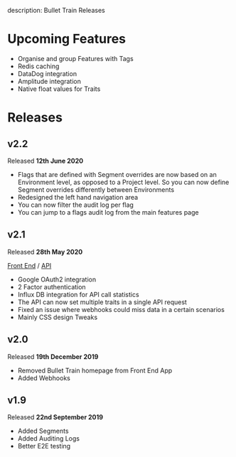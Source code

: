 description: Bullet Train Releases

# Upcoming Features

- Organise and group Features with Tags
- Redis caching
- DataDog integration
- Amplitude integration
- Native float values for Traits

# Releases

## v2.2

Released **12th June 2020**

- Flags that are defined with Segment overrides are now based on an Environment level, as opposed to a Project level. So you can now define Segment overrides differently between Environments
- Redesigned the left hand navigation area
- You can now filter the audit log per flag
- You can jump to a flags audit log from the main features page

## v2.1

Released **28th May 2020**

[Front End](https://github.com/BulletTrainHQ/bullet-train-frontend/releases/tag/v2.1.0) / [API](https://github.com/BulletTrainHQ/bullet-train-api/releases/tag/v2.1.0)

- Google OAuth2 integration
- 2 Factor authentication
- Influx DB integration for API call statistics
- The API can now set multiple traits in a single API request
- Fixed an issue where webhooks could miss data in a certain scenarios
- Mainly CSS design Tweaks

## v2.0

Released **19th December 2019**

- Removed Bullet Train homepage from Front End App
- Added Webhooks

## v1.9

Released **22nd September 2019**

- Added Segments
- Added Auditing Logs
- Better E2E testing
